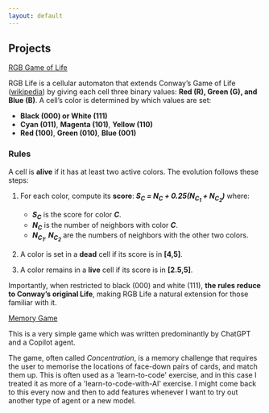 ```yaml
---
layout: default
---
```


## Projects


[RGB Game of Life](projects/gol/index.html)

RGB Life is a cellular automaton that extends Conway’s Game of Life ([wikipedia](https://en.wikipedia.org/wiki/Conway%27s_Game_of_Life)) by giving each cell three binary values: **Red (R), Green (G), and Blue (B)**. A cell’s color is determined by which values are set:

- **Black (000) or White (111)**
- **Cyan (011)**, **Magenta (101)**, **Yellow (110)**
- **Red (100)**, **Green (010)**, **Blue (001)**

### Rules
A cell is **alive** if it has at least two active colors. The evolution follows these steps:

1. For each color, compute its **score**:
   **_S<sub>C</sub> = N<sub>C</sub> + 0.25(N<sub>C<sub>1</sub></sub> + N<sub>C<sub>2</sub></sub>)_**
   where:
   - **_S<sub>C</sub>_** is the score for color **_C_**.
   - **_N<sub>C</sub>_** is the number of neighbors with color **_C_**.
   - **_N<sub>C<sub>1</sub></sub>_**, **_N<sub>C<sub>2</sub></sub>_** are the numbers of neighbors with the other two colors.

2. A color is set in a **dead** cell if its score is in **[4,5]**.
3. A color remains in a **live** cell if its score is in **[2.5,5]**.

Importantly, when restricted to black (000) and white (111), **the rules reduce to Conway’s original Life**, making RGB Life a natural extension for those familiar with it.


[Memory Game](projects/MemoryGame/index.html)

This is a very simple game which was written predominantly by ChatGPT and a Copilot agent.

The game, often called _Concentration_, is a memory challenge that requires the user to memorise the locations of face-down pairs of cards, and match them up. This is often used as a 'learn-to-code' exercise, and in this case I treated it as more of a 'learn-to-code-with-AI' exercise. I might come back to this every now and then to add features whenever I want to try out another type of agent or a new model.